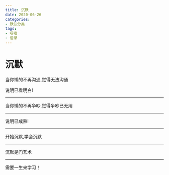 ```yaml
---
title: 沉默
date: 2020-06-26
categories:
- 默认分类
tags:
- 唠嗑
- 语录
---
```


# 沉默 
   当你懒的不再沟通,觉得无法沟通

<!-- more -->

   说明已看明白!
   - - - -
   当你懒的不再争吵,觉得争吵已无用
   - - - -
   说明已成熟!
   - - - -
   开始沉默,学会沉默
   - - - -
   沉默是门艺术
   - - - -
   需要一生来学习！
